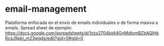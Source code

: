 # email-management
Plataforma enfocada en el envío de emails individuales o de forma masiva a emails. Spread sheet de ejemplo: https://docs.google.com/spreadsheets/d/1nzx2704bidi4GnMdIomBZbAQlHk6csJ9pkI_m23wgds/edit?gid=0#gid=0
